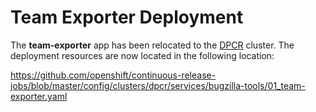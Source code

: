 # Team Exporter Deployment

The **team-exporter** app has been relocated to the [DPCR](https://console-openshift-console.apps.cr.j7t7.p1.openshiftapps.com/) cluster.  The deployment resources are now located in the following location:

https://github.com/openshift/continuous-release-jobs/blob/master/config/clusters/dpcr/services/bugzilla-tools/01_team-exporter.yaml
